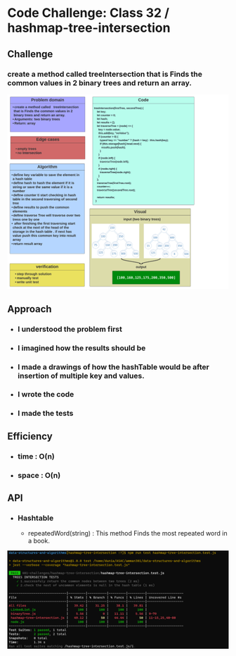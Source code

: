 # Code Challenge: Class 32 / hashmap-tree-intersection

## Challenge

### create a method called treeIntersection that is Finds the common values in 2 binary trees and return an array.

![img](challenge32-whiteboard.png)

## Approach

- ### I understood the problem first
- ### I imagined how the results should be
- ### I made a drawings of how the hashTable would be after insertion of multiple key and values.
- ### I wrote the code
- ### I made the tests

## Efficiency

- ### time : O(n)
- ### space : O(n)

## API

- ### Hashtable

  - repeatedWord(string) : This method Finds the most repeated word in a book.

![img](challenge32-test.png)
